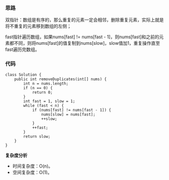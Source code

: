 ### 思路
双指针：数组是有序的，那么重复的元素一定会相邻，删除重复元素，实际上就是将不重复的元素移到数组的左侧；

fast指针遍历数组，如果nums[fast] != nums[fast - 1]，则nums[fast]和之前的元素都不同，则将nums[fast]的值复制到nums[slow]，slow值加1，重复操作直至fast遍历完数组。
### 代码
```
class Solution {
    public int removeDuplicates(int[] nums) {
        int n = nums.length;
        if (n == 0) {
            return 0;
        }
        int fast = 1, slow = 1;
        while (fast < n) {
            if (nums[fast] != nums[fast - 1]) {
                nums[slow] = nums[fast];
                ++slow;
            }
            ++fast;
        }
        return slow;
    }
}
```
**复杂度分析**
- 时间复杂度：O(n)。
- 空间复杂度：O(1)。
